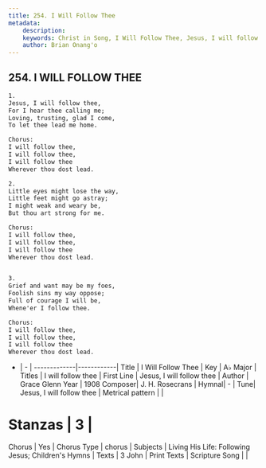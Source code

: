 ```yaml
---
title: 254. I Will Follow Thee
metadata:
    description: 
    keywords: Christ in Song, I Will Follow Thee, Jesus, I will follow thee, I will follow thee
    author: Brian Onang'o
---
```



## 254. I WILL FOLLOW THEE

```txt
1.
Jesus, I will follow thee,
For I hear thee calling me;
Loving, trusting, glad I come,
To let thee lead me home.

Chorus:
I will follow thee,
I will follow thee, 
I will follow thee
Wherever thou dost lead.

2.
Little eyes might lose the way,
Little feet might go astray;
I might weak and weary be,
But thou art strong for me. 

Chorus:
I will follow thee,
I will follow thee, 
I will follow thee
Wherever thou dost lead.


3.
Grief and want may be my foes,
Foolish sins my way oppose;
Full of courage I will be,
Whene'er I follow thee. 

Chorus:
I will follow thee,
I will follow thee, 
I will follow thee
Wherever thou dost lead.

```

- |   -  |
-------------|------------|
Title | I Will Follow Thee |
Key | A♭ Major |
Titles | I will follow thee |
First Line | Jesus, I will follow thee |
Author | Grace Glenn
Year | 1908
Composer| J. H. Rosecrans |
Hymnal|  - |
Tune| Jesus, I will follow thee |
Metrical pattern | |
# Stanzas | 3 |
Chorus | Yes |
Chorus Type | chorus |
Subjects | Living His Life: Following Jesus; Children's Hymns |
Texts | 3 John |
Print Texts | 
Scripture Song |  |
  
